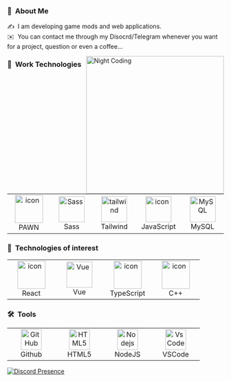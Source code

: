 ### 👨 &nbsp;About Me

✍️ &nbsp;I am developing game mods and web applications.\
✉️ &nbsp;You can contact me through my Disocrd/Telegram whenever you want for a project, question or even a coffee...

<img alt="Night Coding" src="https://i.imgur.com/MfXGIDb.png" width="320" height="320" align="right"/> 

### :triangular_ruler: &nbsp;Work Technologies
<table>
    <tr>
        <td align="center" width="96">
            <img src="https://sun6-22.userapi.com/s/v1/ig1/lcNh2ISYpIBbomD53p2EZIsgD97PMClZ80nf7SAH-WXyOIZZqFQcZHdC0v1QJWpUgNkKUf35.jpg?size=748x748&quality=96&crop=26,26,748,748&ava=1" alt="icon" width="65" height="65" />
          <br>PAWN
        </td>
        <td align="center" width="96">
            <img src="https://skillicons.dev/icons?i=sass" width="60" height="60" alt="Sass" />
          <br>Sass
        </td>
        <td align="center" width="96">
            <img src="https://skillicons.dev/icons?i=tailwind" width="60" height="60" alt="tailwind" />
          <br>Tailwind
        </td>
        <td align="center" width="96">
            <img src="https://skillicons.dev/icons?i=js" alt="icon" width="60" height="60" />
          <br>JavaScript
        </td>
        <td align="center" width="96">
            <img src="https://skillicons.dev/icons?i=mysql" width="60" height="60" alt="MySQL" />
          <br>MySQL
        </td>
     </tr>
</table>

### :open_file_folder: &nbsp;Technologies of interest

<table>
    <tr>
        <td align="center" width="96">
            <img src="https://skillicons.dev/icons?i=react" alt="icon" width="65" height="65" />
          <br>React
        </td>
        <td align="center" width="96">
            <img src="https://skillicons.dev/icons?i=vue" width="60" height="60" alt="Vue" />
          <br>Vue
        </td>
        <td align="center" width="96">
            <img src="https://skillicons.dev/icons?i=ts" alt="icon" width="65" height="65" />
          <br>TypeScript
        </td>
        <td align="center" width="96">
            <img src="https://skillicons.dev/icons?i=c" alt="icon" width="65" height="65" />
          <br>C++
        </td>
    </tr>
</table>

### 🛠 &nbsp;Tools

<table>
    <tr>
        <td align="center" width="96">
            <img src="https://skillicons.dev/icons?i=github" width="48" height="48" alt="GitHub" />
          <br>Github
        </td>
        <td align="center"  width="96">
            <img src="https://skillicons.dev/icons?i=html" width="48" height="48" alt="HTML5" />
          <br>HTML5
        </td>
        <td align="center" width="96">
            <img src="https://skillicons.dev/icons?i=nodejs" width="48" height="48" alt="Nodejs" />
          <br>NodeJS
        </td>
        <td align="center" width="96">
            <img src="https://skillicons.dev/icons?i=vscode" width="48" height="48" alt="VsCode" />
          <br>VSCode
        </td>
    </tr>
</table>                              


[![Discord Presence](https://lanyard.cnrad.dev/api/407247061977792543)](https://discord.com/users/407247061977792543)

